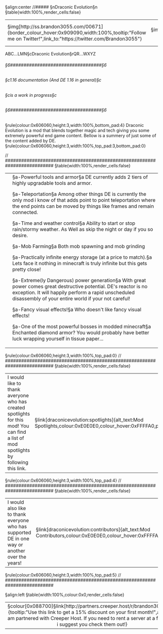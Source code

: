 §align:center
//##### §nDraconic Evolution§n
§table{width:100%,render_cells:false} 
<table column_layout="18,1*,18">
<tr>
	<td align="left">§img[http://ss.brandon3055.com/00671]{border_colour_hover:0x909090,width:100%,tooltip:"Follow me on Twitter!",link_to:"https://twitter.com/Brandon3055"}</td>
	<td align="center">§img[http://ss.brandon3055.com/772e8]{width:50%}</td>
	<td align="top right">§img[http://ss.brandon3055.com/4b67c]{border_colour_hover:0x909090,width:100%,tooltip:"Support my work on patreon!",link_to:"https://www.patreon.com/brandon3055"}</td>
</tr>
</table>

ABC...LMN§cDraconic Evolution§rQR...WXYZ

###### §6##################################§6
######  §c1.16 documentation (And DE 1.16 in general)§c
###### §cis a work in progress§c
###### §6##################################§6

§rule{colour:0x606060,height:3,width:100%,bottom_pad:4}
Draconic Evolution is a mod that blends together magic and tech giving you some extremely powerful end game content. Bellow is a summery of just some of the content added by DE.
§rule{colour:0x606060,height:3,width:100%,top_pad:3,bottom_pad:0}

// ##########################################################################
§table{width:100%,render_cells:false} 
<table column_layout="25,1*"><tr><td></td><td>
§a-Powerful tools and armor§a
DE currently adds 2 tiers of highly upgradable tools and armor.

§a-Teleportation§a
Among other things DE is currently the only mod i know of that adds point to point teleportation where the end points can be moved by things like frames and remain connected.

§a-Time and weather control§a
Ability to start or stop rain/stormy weather. As Well as skip the night or day if you so desire.

§a-Mob Farming§a
Both mob spawning and mob grinding
          
§a-Practically infinite energy storage (at a price to match).§a
Lets face it nothing in minecraft is truly infinite but this gets pretty close!

§a-Extreme(ly Dangerous) power generation§a
With great power comes great destructive potential. DE's reactor is no exception. It will happily perform a rapid unscheduled disassembly of your entire world if your not careful!

§a-Fancy visual effects!§a
Who doesn't like fancy visual effects!

§a-One of the most powerful bosses in modded minecraft§a
Enchanted diamond armor? You would probably have better luck wrapping yourself in tissue paper...
</td></tr></table>

§rule{colour:0x606060,height:3,width:100%,top_pad:0}
// ##########################################################################
§table{width:100%,render_cells:false} 
<table column_layout="1*,130">
<tr>
	<td>I would like to thank averyone who has created spotlights for this mod! You can find a list of mod spotlights by following this link.</td>
	<td align="middle right">§link[draconicevolution:spotlights]{alt_text:Mod Spotlights,colour:0xE0E0E0,colour_hover:0xFFFFA0,padding:5,left_pad:12,right_pad:13,link_style:vanilla}</td>
</tr>
</table>
§rule{colour:0x606060,height:3,width:100%,top_pad:4}
// ##########################################################################
§table{width:100%,render_cells:false} 
<table column_layout="1*,100">
<tr>
	<td>I would also like to thank everyone who has supported DE in one way or another over the years!</td>
	<td align="middle right">§link[draconicevolution:contributors]{alt_text:Mod Contributors,colour:0xE0E0E0,colour_hover:0xFFFFA0,padding:5,link_style:vanilla}</td>
</tr>
</table>
§rule{colour:0x606060,height:3,width:100%,top_pad:5}
// ##########################################################################

§align:left
§table{width:100%,colour:0x0,render_cells:false} 
<table column_layout="1*,90">
<tr padding="2,0,1,3" align="middle">
	<td>§colour[0x088700]§link[http://partners.creeper.host/r/brandon30557nc]{tooltip:"Use this link to get a 15% discount on your first month!",alt_text:I am partnered with Creeper Host. If you need to rent a server at a fair price i suggest you check them out!}</td>
	<td>§img[http://ss.brandon3055.com/0f927]{tooltip:"Use this link to get a 15% discount on your first month!",width:100%,link_to:"http://partners.creeper.host/r/brandon30557nc"}</td>
</tr>
</table>